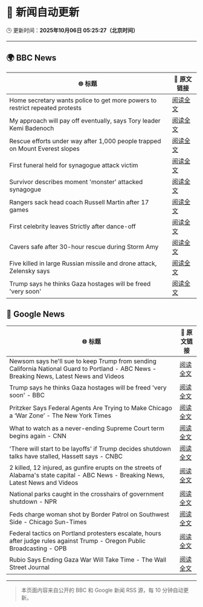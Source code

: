 # 🧠 新闻自动更新

🕒 更新时间：**2025年10月06日 05:25:27（北京时间）**

---

## 🌍 BBC News

| 🌐 标题 | 🔗 原文链接 |
|--------|-------------|
| Home secretary wants police to get more powers to restrict repeated protests | [阅读全文](https://www.bbc.com/news/articles/c24rmdngrrjo?at_medium=RSS&at_campaign=rss) |
| My approach will pay off eventually, says Tory leader Kemi Badenoch | [阅读全文](https://www.bbc.com/news/articles/c1l81766g2qo?at_medium=RSS&at_campaign=rss) |
| Rescue efforts under way after 1,000 people trapped on Mount Everest slopes | [阅读全文](https://www.bbc.com/news/articles/cj4ykkgxqwko?at_medium=RSS&at_campaign=rss) |
| First funeral held for synagogue attack victim | [阅读全文](https://www.bbc.com/news/articles/cx2r51x17jpo?at_medium=RSS&at_campaign=rss) |
| Survivor describes moment 'monster' attacked synagogue | [阅读全文](https://www.bbc.com/news/articles/cly05lekyrvo?at_medium=RSS&at_campaign=rss) |
| Rangers sack head coach Russell Martin after 17 games | [阅读全文](https://www.bbc.com/sport/football/articles/c4gwrplwyz8o?at_medium=RSS&at_campaign=rss) |
| First celebrity leaves Strictly after dance-off | [阅读全文](https://www.bbc.com/news/articles/c20zeyynnrgo?at_medium=RSS&at_campaign=rss) |
| Cavers safe after 30-hour rescue during Storm Amy | [阅读全文](https://www.bbc.com/news/articles/cly6x3xvyy0o?at_medium=RSS&at_campaign=rss) |
| Five killed in large Russian missile and drone attack, Zelensky says | [阅读全文](https://www.bbc.com/news/articles/czjvlgzmp4wo?at_medium=RSS&at_campaign=rss) |
| Trump says he thinks Gaza hostages will be freed 'very soon' | [阅读全文](https://www.bbc.com/news/articles/cj3y6g43248o?at_medium=RSS&at_campaign=rss) |

## 📰 Google News

| 🌐 标题 | 🔗 原文链接 |
|--------|-------------|
| Newsom says he'll sue to keep Trump from sending California National Guard to Portland - ABC News - Breaking News, Latest News and Videos | [阅读全文](https://news.google.com/rss/articles/CBMiqgFBVV95cUxQWkdmcnVWTEdTZ0hvX041Y1ZfMm5EdUwxV3BtV1p4anZSRkVTdml0M3hPekZkOUlISHRrMGxtVDNYMUk0bmVzQzc1X2dQUWtaNURaSGUzc2NCYnBIRkE2bS1SSFFnSlgzRnpBbGRHc0RvYk9rS1U0TDdOcExUX1VUd1k3Q1hwZG9HaVhNQjdQZkpyUWVNUDQ3OXBBZ0NyaE5QbzdhZzkyUUUwd9IBrwFBVV95cUxNWVBHT01HZTlwaVhtOUdnc1RlR2hBdkJvakMwaFJldmhFeWRjTDVFNVNidlBBUEphQWcybzljekhCazFOOWVaTF9XNHFEZVdlV01IVjBmQVRjTm9neXc5cGpLMWU5RHBpM2NLTklRNUp3aEMwbFUwSE1IMWJ4MWFBTEdvYnFWWlEwVWtEZmQ1eDJKSW5WYTluaEhqV3lVNElFYndTdDZ0cExWTVpEdVpz?oc=5) |
| Trump says he thinks Gaza hostages will be freed 'very soon' - BBC | [阅读全文](https://news.google.com/rss/articles/CBMiWkFVX3lxTFBmMXJtSVpIYU1OS3Atc2lnT0lUSm83UFRTMDdwQ3pFWmxyZkhiMGRGRFBFQUEyeTI4WnQ2TEUxeURLeVhTV1NydXJnSWU3NENxdi1mMEFLU2VSZ9IBX0FVX3lxTE5MeUk0cXd4X3J4TWtZbk90Z2RUenFIc19jS1ZzeWJZV2stODRKV2xDMXZiUFZYM3B4dWNYaTdwdmFtbGdxMWk3alVJYjRHYjd1TlgwZ21LZExTSEZOdy1N?oc=5) |
| Pritzker Says Federal Agents Are Trying to Make Chicago a ‘War Zone’ - The New York Times | [阅读全文](https://news.google.com/rss/articles/CBMihwFBVV95cUxPRVJvY3p4eFpvYnJ0SFU4R09IZkktLVRVVEszUEZXSW1vZXFwWlFTZVcxYlNRb2MwU0Y4NFFTZ0N0RVVrU3hBRDJjUWUyanVndGFtLVowSDFoSkRGaWZMY3A2aXNCNWZNN0xoZHFUNm5MakphelI0TUJhdjlab1JRSjNGclk0cFU?oc=5) |
| What to watch as a never-ending Supreme Court term begins again - CNN | [阅读全文](https://news.google.com/rss/articles/CBMipgFBVV95cUxQcWJ0UG1ycml4QjhnWGpBMHNnbU16SHhhV2s1ckV6YmV5cFAyLXBqVF9EYjJpaE9SZWxzSmxnaW90S3M5Zm5wRkNVTXpJRnVBa0ZfQTk4cHlSRHdfcmY5czNhZmZyRmcxWGVqUWk5ZWdLdFg4bjJFdzhlWWlnUGhLYXhCS1g4MEFOOHh4UmRqRTRGOHU2YVdUSk5mZkhldVBJdDVla0tR?oc=5) |
| 'There will start to be layoffs' if Trump decides shutdown talks have stalled, Hassett says - CNBC | [阅读全文](https://news.google.com/rss/articles/CBMijgFBVV95cUxOa04yb19aMGpJbmxkc2lpenFjZmdMNTlmekVpblJGSjdPMmJaREtfYTNQLWlaaFRlbHY2cGpnck81SDBiZllXakhMVUt5UzZkVjRfbGxkdjFZcXI5YjZ0aUZ1cURfODZUazgwVFppTGhOX2VuQjNmRXU5eGV6bVhBUmszRnR0ZVJLc1UyMVVR0gGTAUFVX3lxTE1Ea2g1bDdtbDZZb21vOWduVU4wYU9qS2ZobzZjU1BmLTF2TVJLUUR6RWdxWVlEZ200NWdCR1gyb2Z0RUJyOXZRanY2VklHRFB6SHlub0Fabk8zUGFvSDRKeUw3X0IyejhoejJsS3ZvZEtxSm5jME1ITmY3ZWZkZC1YNnJ0RWs4RFhtTU1uZ2NGTHFWZw?oc=5) |
| 2 killed, 12 injured, as gunfire erupts on the streets of Alabama's state capital - ABC News - Breaking News, Latest News and Videos | [阅读全文](https://news.google.com/rss/articles/CBMinAFBVV95cUxOTDg3c2ctcU14QnVvcFNiWEtzVWhfSFAza2wyd0ZlZVl3LVNxWXM5M0ladFZ3RzFCb2RWd0F2cmNWUmlVcE1OWGctN252T2Rxc0JrdERTQWxXekppVXo5Wmhvel9iRGQ1dGZ4ZnFHbWhha3ZoWlVlaFZlLTVPU1ZMaTF0Y1RZYzZZTXFsUkRiZXByVkRTd2NveFVVdUnSAaIBQVVfeXFMUERxYlEzbjZzVzVSX09CTFNHWmZ2WE9HMmd4VW14SjlWUm83eXlxSXE2eXprTll3ejZfZGVjYzducHlLWHFZeUpOdFhwODZ6cDBHLWM2TDhvTm96dlY2VldnN1ZkYllQU3BydzRVcC1HdWVxMlpQUXhaa3JIM0o3dlptaXdIX181ckp4Tkd0UTFhYTRnYWNoOUxrME9FT01SVktR?oc=5) |
| National parks caught in the crosshairs of government shutdown - NPR | [阅读全文](https://news.google.com/rss/articles/CBMihgFBVV95cUxQTm0yQWhFVFVsT3dtWHpNU1Qtem5BTXhOekxISlRDbkRrU3RXRFVRWEo0OWRJcnVKeGNkYVRrNGw0ZFFod3BTZjhSdk45Zy1vMDEtVDN0ODBvY3BiSG14cWUwNTN1ZHpUZEtNZVMtZ29ZRGNNQjVVSUdoR2Y2bXc0ZWcyMndVQQ?oc=5) |
| Feds charge woman shot by Border Patrol on Southwest Side - Chicago Sun-Times | [阅读全文](https://news.google.com/rss/articles/CBMiqAFBVV95cUxNajhmaUpPellhWGpwMHA0Qmt2V0Q4ME9wWFk5NTlfc3hZYWM1SEpZWHp0V3oya0JsVFVWNDF4WDE2U1o3eC1YMjV3ekdLNEhUSGdxWENOZHRWekVGZXY5c3pDc2k2c1hVaW1CeVZlc3BfWWU1SG1aVGU1dzFDQlRQTWZZVVNOcDdjcWhJWDRfM1ZHRFRyLU5nMm0yU0l6a2dyXzdSUVU0WnQ?oc=5) |
| Federal tactics on Portland protesters escalate, hours after judge rules against Trump - Oregon Public Broadcasting - OPB | [阅读全文](https://news.google.com/rss/articles/CBMiuAFBVV95cUxQVzl3VjRqdFBNMlN5bWpxdTJncEhaaEpjbERYVlFkQzVsc2E2Ukt1SW1tT0p3YnJCcnBZLWtjTXNFVnN5Q21mSlZtNFBJbU5kdkNpS1J1NHpFUUh3enF3cUJZTGhHRXdjMFB5U2pxdFhOcXVuVDZpSWdzQUFISWVlM19TVFV3Zk5UdWx1VjhIM0djakRQenFmN1U2WjZVTkVVMy0tTnY0UmcwU2stUmNyTk5HM0wxUG5q?oc=5) |
| Rubio Says Ending Gaza War Will Take Time - The Wall Street Journal | [阅读全文](https://news.google.com/rss/articles/CBMiqwFBVV95cUxPdnJGME5saUZIQjJ1SHdNWERnMkEwZFlodjJ3bC1iMFpLWk5qdXFFNklIZmlKYkdZUDZERnUyS3Fnam90TXhjbGFLNGRkNXVzMWZTcXFLeWlYOU5ZelNtRHlrclpXRVgzbGdjVjhsd3VGWWFUbnBTaVJxdk1UY2RXYWU3ek9HWkUxT280eWZvaFRxMzViWkdGbzE0RDZ5TWdjWEJiTXZpNXlNQ28?oc=5) |

---
> 本页面内容来自公开的 BBC 和 Google 新闻 RSS 源，每 10 分钟自动更新。